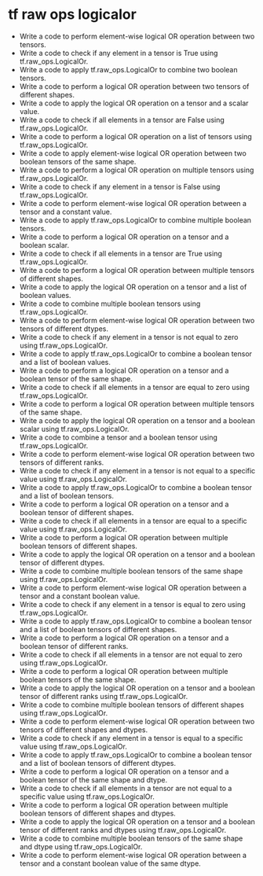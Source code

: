 # tf raw ops logicalor

- Write a code to perform element-wise logical OR operation between two tensors.
- Write a code to check if any element in a tensor is True using tf.raw_ops.LogicalOr.
- Write a code to apply tf.raw_ops.LogicalOr to combine two boolean tensors.
- Write a code to perform a logical OR operation between two tensors of different shapes.
- Write a code to apply the logical OR operation on a tensor and a scalar value.
- Write a code to check if all elements in a tensor are False using tf.raw_ops.LogicalOr.
- Write a code to perform a logical OR operation on a list of tensors using tf.raw_ops.LogicalOr.
- Write a code to apply element-wise logical OR operation between two boolean tensors of the same shape.
- Write a code to perform a logical OR operation on multiple tensors using tf.raw_ops.LogicalOr.
- Write a code to check if any element in a tensor is False using tf.raw_ops.LogicalOr.
- Write a code to perform element-wise logical OR operation between a tensor and a constant value.
- Write a code to apply tf.raw_ops.LogicalOr to combine multiple boolean tensors.
- Write a code to perform a logical OR operation on a tensor and a boolean scalar.
- Write a code to check if all elements in a tensor are True using tf.raw_ops.LogicalOr.
- Write a code to perform a logical OR operation between multiple tensors of different shapes.
- Write a code to apply the logical OR operation on a tensor and a list of boolean values.
- Write a code to combine multiple boolean tensors using tf.raw_ops.LogicalOr.
- Write a code to perform element-wise logical OR operation between two tensors of different dtypes.
- Write a code to check if any element in a tensor is not equal to zero using tf.raw_ops.LogicalOr.
- Write a code to apply tf.raw_ops.LogicalOr to combine a boolean tensor and a list of boolean values.
- Write a code to perform a logical OR operation on a tensor and a boolean tensor of the same shape.
- Write a code to check if all elements in a tensor are equal to zero using tf.raw_ops.LogicalOr.
- Write a code to perform a logical OR operation between multiple tensors of the same shape.
- Write a code to apply the logical OR operation on a tensor and a boolean scalar using tf.raw_ops.LogicalOr.
- Write a code to combine a tensor and a boolean tensor using tf.raw_ops.LogicalOr.
- Write a code to perform element-wise logical OR operation between two tensors of different ranks.
- Write a code to check if any element in a tensor is not equal to a specific value using tf.raw_ops.LogicalOr.
- Write a code to apply tf.raw_ops.LogicalOr to combine a boolean tensor and a list of boolean tensors.
- Write a code to perform a logical OR operation on a tensor and a boolean tensor of different shapes.
- Write a code to check if all elements in a tensor are equal to a specific value using tf.raw_ops.LogicalOr.
- Write a code to perform a logical OR operation between multiple boolean tensors of different shapes.
- Write a code to apply the logical OR operation on a tensor and a boolean tensor of different dtypes.
- Write a code to combine multiple boolean tensors of the same shape using tf.raw_ops.LogicalOr.
- Write a code to perform element-wise logical OR operation between a tensor and a constant boolean value.
- Write a code to check if any element in a tensor is equal to zero using tf.raw_ops.LogicalOr.
- Write a code to apply tf.raw_ops.LogicalOr to combine a boolean tensor and a list of boolean tensors of different shapes.
- Write a code to perform a logical OR operation on a tensor and a boolean tensor of different ranks.
- Write a code to check if all elements in a tensor are not equal to zero using tf.raw_ops.LogicalOr.
- Write a code to perform a logical OR operation between multiple boolean tensors of the same shape.
- Write a code to apply the logical OR operation on a tensor and a boolean tensor of different ranks using tf.raw_ops.LogicalOr.
- Write a code to combine multiple boolean tensors of different shapes using tf.raw_ops.LogicalOr.
- Write a code to perform element-wise logical OR operation between two tensors of different shapes and dtypes.
- Write a code to check if any element in a tensor is equal to a specific value using tf.raw_ops.LogicalOr.
- Write a code to apply tf.raw_ops.LogicalOr to combine a boolean tensor and a list of boolean tensors of different dtypes.
- Write a code to perform a logical OR operation on a tensor and a boolean tensor of the same shape and dtype.
- Write a code to check if all elements in a tensor are not equal to a specific value using tf.raw_ops.LogicalOr.
- Write a code to perform a logical OR operation between multiple boolean tensors of different shapes and dtypes.
- Write a code to apply the logical OR operation on a tensor and a boolean tensor of different ranks and dtypes using tf.raw_ops.LogicalOr.
- Write a code to combine multiple boolean tensors of the same shape and dtype using tf.raw_ops.LogicalOr.
- Write a code to perform element-wise logical OR operation between a tensor and a constant boolean value of the same dtype.